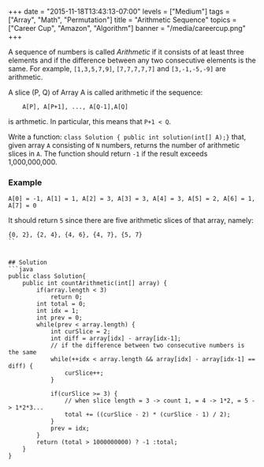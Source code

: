 +++
date = "2015-11-18T13:43:13-07:00"
levels = ["Medium"]
tags = ["Array", "Math", "Permutation"]
title = "Arithmetic Sequence"
topics = ["Career Cup", "Amazon", "Algorithm"]
banner = "/media/careercup.png"
+++

A sequence of numbers is called *Arithmetic* if it consists of at least three elements and if the difference between any two consecutive elements is the same. For example, `[1,3,5,7,9]`, `[7,7,7,7,7]` and `[3,-1,-5,-9]` are arithmetic. 
<!--more-->

A slice (P, Q) of Array A is called arithmetic if the sequence:
```
	A[P], A[P+1], ..., A[Q-1],A[Q]
```
is arthmetic. In particular, this means that `P+1 < Q`.

Write a function: `class Solution { public int solution(int[] A);}` that, given array `A` consisting of `N` numbers, returns the number of arithmetic slices in `A`. The function should return `-1` if the result exceeds 1,000,000,000.

### Example
```
A[0] = -1, A[1] = 1, A[2] = 3, A[3] = 3, A[4] = 3, A[5] = 2, A[6] = 1, A[7] = 0
```
It should return `5` since there are five arithmetic slices of that array, namely:
```
{0, 2}, {2, 4}, {4, 6}, {4, 7}, {5, 7}
``


## Solution
```java
public class Solution{
	public int countArithmetic(int[] array) {
		if(array.length < 3) 
			return 0;
		int total = 0;
		int idx = 1;
		int prev = 0;
		while(prev < array.length) {
			int curSlice = 2;
			int diff = array[idx] - array[idx-1];
			// if the difference between two consecutive numbers is the same
			while(++idx < array.length && array[idx] - array[idx-1] == diff) {
				curSlice++;
			}

			if(curSlice >= 3) {
				// when slice length = 3 -> count 1, = 4 -> 1*2, = 5 -> 1*2*3...
				total += ((curSlice - 2) * (curSlice - 1) / 2);
			}
			prev = idx;
		}
		return (total > 1000000000) ? -1 :total;
	}
}
```



